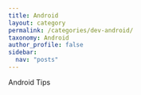 ```yaml
---
title: Android
layout: category
permalink: /categories/dev-android/
taxonomy: Android
author_profile: false
sidebar:
  nav: "posts"
---
```


Android Tips
